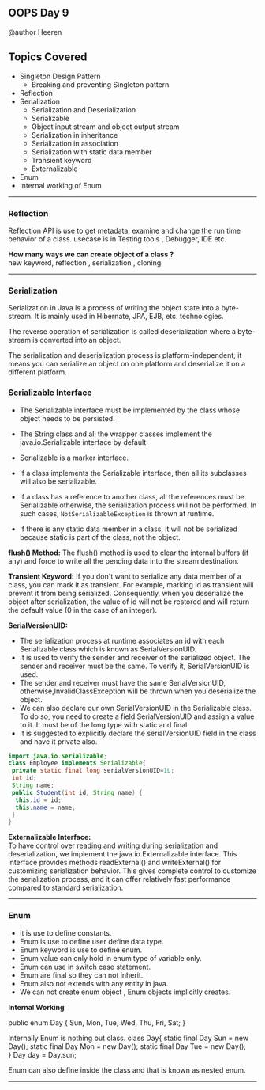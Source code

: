 ## OOPS Day 9

 @author Heeren

 **Topics Covered**
--------------
- Singleton Design Pattern
    - Breaking and preventing Singleton pattern
- Reflection
- Serialization
  - Serialization and Deserialization
  - Serializable
  - Object input stream and object output stream
  - Serialization in inheritance
  - Serialization in association
  - Serialization with static data member
  - Transient keyword
  - Externalizable 
- Enum
- Internal working of Enum
---
### Reflection 
Reflection API is use to get metadata, examine and change the run time behavior of a class.
usecase is in  Testing tools , Debugger, IDE etc.

**How many ways we can create object of a class ?**   
new keyword, reflection , serialization , cloning   

---
### Serialization 

Serialization in Java is a process of writing the object state into a byte-stream. It is mainly used in Hibernate, JPA, EJB, etc. technologies.

The reverse operation of serialization is called deserialization where a byte-stream is converted into an object.

The serialization and deserialization process is platform-independent; it means you can serialize an object on one platform and deserialize it on a different platform.

### Serializable Interface

- The Serializable interface must be implemented by the class whose object needs to be persisted.

- The String class and all the wrapper classes implement the java.io.Serializable interface by default.

- Serializable is a marker interface.

- If a class implements the Serializable interface, then all its subclasses will also be serializable.

- If a class has a reference to another class, all the references must be Serializable otherwise, the serialization process will not be performed. In such cases, `NotSerializableException` is thrown at runtime.

- If there is any static data member in a class, it will not be serialized because static is part of the class, not the object.
  
**flush() Method:**
The flush() method is used to clear the internal buffers (if any) and force to write all the pending data into the stream destination.

**Transient Keyword:**
If you don't want to serialize any data member of a class, you can mark it as transient. For example, marking id as transient will prevent it from being serialized. Consequently, when you deserialize the object after serialization, the value of id will not be restored and will return the default value (0 in the case of an integer).

**SerialVersionUID:**
- The serialization process at runtime associates an id with each Serializable class which is known as SerialVersionUID. 
- It is used to verify the sender and receiver of the serialized object. The sender and receiver must be the same. To verify it, SerialVersionUID is used.
- The sender and receiver must have the same SerialVersionUID, otherwise,InvalidClassException will be thrown when you deserialize the object. 
- We can also declare our own SerialVersionUID in the Serializable class. To do so, you need to create a field SerialVersionUID and assign a value to it. It must be of the long type with static and final. 
- It is suggested to explicitly declare the serialVersionUID field in the class and have it private also.

```java
import java.io.Serializable;    
class Employee implements Serializable{    
 private static final long serialVersionUID=1L;    
 int id;    
 String name;    
 public Student(int id, String name) {    
  this.id = id;    
  this.name = name;    
 }    
}    
```

**Externalizable Interface:**    
To have control over reading and writing during serialization and deserialization, we implement the java.io.Externalizable interface. This interface provides methods readExternal() and writeExternal() for customizing serialization behavior. This gives complete control to customize the serialization process, and it can offer relatively fast performance compared to standard serialization.    
  

---
### Enum
- it is use to define constants.
- Enum is use to define user define data type.
- Enum keyword is use to define enum.
- Enum value can only hold in enum type of variable only.
- Enum can use in switch case statement.
- Enum are final so they can not inherit.
- Enum also not extends with any entity in java.
- We can not create enum object , Enum objects implicitly creates.

**Internal Working**

public enum Day {
	Sun, Mon, Tue, Wed, Thu, Fri, Sat;
}

Internally Enum is nothing but class.
class Day{
	static final Day Sun = new Day();
	static final Day Mon = new Day();
	static final Day Tue = new Day();	
}
Day day = Day.sun;

Enum can also define inside the class and that is known as nested enum.

---
